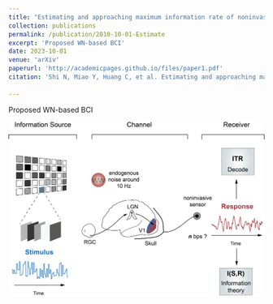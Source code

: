 ```yaml
---
title: "Estimating and approaching maximum information rate of noninvasive visual brain-computer interface"
collection: publications
permalink: /publication/2010-10-01-Estimate
excerpt: 'Proposed WN-based BCI'
date: 2023-10-01
venue: 'arXiv'
paperurl: 'http://academicpages.github.io/files/paper1.pdf'
citation: 'Shi N, Miao Y, Huang C, et al. Estimating and approaching maximum information rate of noninvasive visual brain-computer interface[J]. arXiv preprint arXiv:2308.13232, 2023.'

---
```

Proposed WN-based BCI

<!-- [Download paper here](http://academicpages.github.io/files/paper1.pdf) -->

![Illustration of information channel](../images/channel_estimate.png)
